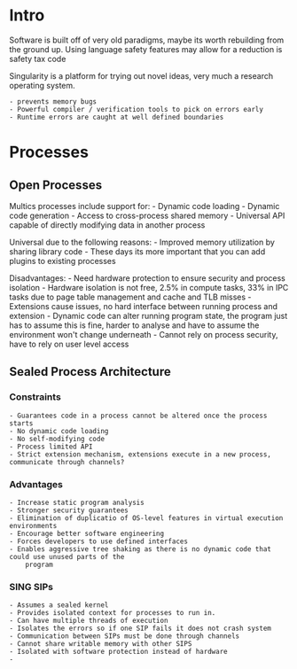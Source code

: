 # Intro

Software is built off of very old paradigms, maybe its worth rebuilding from the ground up. Using
language safety features may allow for a reduction is safety tax code

Singularity is a platform for trying out novel ideas, very much a research operating system.

    - prevents memory bugs
    - Powerful compiler / verification tools to pick on errors early 
    - Runtime errors are caught at well defined boundaries
    

# Processes

## Open Processes
Multics processes include support for:
    - Dynamic code loading
    - Dynamic code generation
    - Access to cross-process shared memory
    - Universal API capable of directly modifying data in another process

Universal due to the following reasons:
    - Improved memory utilization by sharing library code
    - These days its more important that you can add plugins to existing processes

Disadvantages:
    - Need hardware protection to ensure security and process isolation
    - Hardware isolation is not free, 2.5% in compute tasks, 33% in IPC tasks due to page table
        management and cache and TLB misses
    - Extensions cause issues, no hard interface between running process and extension
    - Dynamic code can alter running program state, the program just has to assume this is fine,
        harder to analyse and have to assume the environment won't change underneath
    - Cannot rely on process security, have to rely on user level access
 
## Sealed Process Architecture


### Constraints

    - Guarantees code in a process cannot be altered once the process starts
    - No dynamic code loading
    - No self-modifying code
    - Process limited API
    - Strict extension mechanism, extensions execute in a new process, communicate through channels?

### Advantages

    - Increase static program analysis
    - Stronger security guarantees
    - Elimination of duplicatio of OS-level features in virtual execution environments
    - Encourage better software engineering
    - Forces developers to use defined interfaces
    - Enables aggressive tree shaking as there is no dynamic code that could use unused parts of the
        program

### SING SIPs
    - Assumes a sealed kernel
    - Provides isolated context for processes to run in.
    - Can have multiple threads of execution 
    - Isolates the errors so if one SIP fails it does not crash system
    - Communication between SIPs must be done through channels
    - Cannot share writable memory with other SIPS
    - Isolated with software protection instead of hardware
    - 
